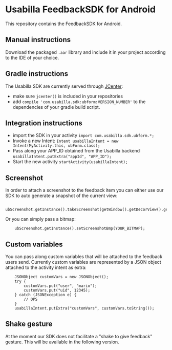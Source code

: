 # Usabilla FeedbackSDK for Android
This repository contains the FeedbackSDK for Android.

## Manual instructions
Download the packaged `.aar` library and include it in your project according to the IDE of your choice.

## Gradle instructions
The Usabilla SDK are currently served through [JCenter](https://dl.bintray.com/usabilla/maven/com/usabilla/sdk/ubform/):
 - make sure `jcenter()` is included in your repositories
 - add `compile 'com.usabilla.sdk:ubform:VERSION_NUMBER'` to the dependencies of your gradle build script.

## Integration instructions
 - import the SDK in your activity `import com.usabilla.sdk.ubform.*;`
 - Invoke a new Intent: `Intent usabillaIntent = new Intent(MyActivity.this, ubForm.class);`
 - Pass along your APP_ID obtained from the Usabilla backend `usabillaIntent.putExtra("appId", "APP_ID");`
 - Start the new activity `startActivity(usabillaIntent);`

## Screenshot
In order to attach a screenshot to the feedback item you can either use our SDK to auto generate a snapshot of the current view:
```
    ubScreenshot.getInstance().takeScreenshot(getWindow().getDecorView().getRootView());
```
Or you can simply pass a bitmap:
```
    ubScreenshot.getInstance().setScreenshotBmp(YOUR_BITMAP);
```

## Custom variables
You can pass along custom variables that will be attached to the feedback users send.
Currently custom variables are represented by a JSON object attached to the activity intent as extra:
```
    JSONObject customVars = new JSONObject();
    try {
        customVars.put("user", "mario");
        customVars.put("uid", 12345);
    } catch (JSONException e) {
        // OPS
    }
    usabillaIntent.putExtra("customVars", customVars.toString());
```

## Shake gesture
At the moment our SDK does not facilitate a "shake to give feedback" gesture. This will be available in the following version.